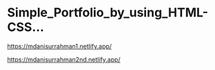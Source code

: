 # Simple_Portfolio_by_using_HTML-CSS...


https://mdanisurrahman1.netlify.app/


https://mdanisurrahman2nd.netlify.app/

